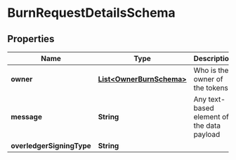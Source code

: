 

# BurnRequestDetailsSchema


## Properties

Name | Type | Description | Notes
------------ | ------------- | ------------- | -------------
**owner** | [**List&lt;OwnerBurnSchema&gt;**](OwnerBurnSchema.md) | Who is the owner of the tokens |  [optional]
**message** | **String** | Any text-based element of the data payload |  [optional]
**overledgerSigningType** | **String** |  |  [optional]



